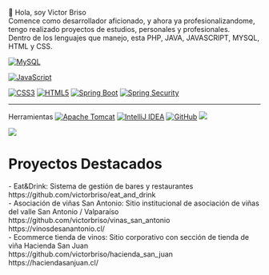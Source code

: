  👋 Hola, soy Victor Briso<br>Comence como desarrollador aficionado, y ahora ya profesionalizandome, tengo realizado proyectos de estudios, personales y profesionales.<br>Dentro de los 
 lenguajes que manejo, esta PHP, JAVA, JAVASCRIPT, MYSQL, HTML y CSS.




 <p dir="auto"><a target="_blank" rel="noopener noreferrer nofollow" href="https://camo.githubusercontent.com/539a184961e9ab46a914b3a57718cd52f9a122ffb33a0bcaaa92484add20ba72/68747470733a2f2f696d672e736869656c64732e696f2f7374617469632f76313f7374796c653d666f722d7468652d6261646765266d6573736167653d4d7953514c26636f6c6f723d343437394131266c6f676f3d4d7953514c266c6f676f436f6c6f723d464646464646266c6162656c3d"><img src="https://camo.githubusercontent.com/43cb8083b53aaf9847087cc27dcc556a66b7b1f32ca77c3091aed2e3f9c2c277/68747470733a2f2f696d672e736869656c64732e696f2f7374617469632f76313f7374796c653d666f722d7468652d6261646765266d6573736167653d4d7953514c26636f6c6f723d343437394131266c6f676f3d4d7953514c266c6f676f436f6c6f723d464646464646266c6162656c3d" alt="MySQL" data-canonical-src="https://img.shields.io/static/v1?style=for-the-badge&amp;message=MySQL&amp;color=4479A1&amp;logo=MySQL&amp;logoColor=FFFFFF&amp;label=" style="max-width: 100%;"></a>
  
<a target="_blank" rel="noopener noreferrer nofollow" href="https://camo.githubusercontent.com/dc9450fb8d40c110f245200f5dadff7551cb6cff83250579789bb997dacf987d/68747470733a2f2f696d672e736869656c64732e696f2f7374617469632f76313f7374796c653d666f722d7468652d6261646765266d6573736167653d4a61766153637269707426636f6c6f723d323232323232266c6f676f3d4a617661536372697074266c6f676f436f6c6f723d463744463145266c6162656c3d"><img src="https://camo.githubusercontent.com/dc9450fb8d40c110f245200f5dadff7551cb6cff83250579789bb997dacf987d/68747470733a2f2f696d672e736869656c64732e696f2f7374617469632f76313f7374796c653d666f722d7468652d6261646765266d6573736167653d4a61766153637269707426636f6c6f723d323232323232266c6f676f3d4a617661536372697074266c6f676f436f6c6f723d463744463145266c6162656c3d" alt="JavaScript" data-canonical-src="https://img.shields.io/static/v1?style=for-the-badge&amp;message=JavaScript&amp;color=222222&amp;logo=JavaScript&amp;logoColor=F7DF1E&amp;label=" style="max-width: 100%;"></a>


<a target="_blank" rel="noopener noreferrer nofollow" href="https://camo.githubusercontent.com/a4f8f0ad3d6651da4445f8317ed7c4219d2dc446b749162ec610c2db36685bb7/68747470733a2f2f696d672e736869656c64732e696f2f7374617469632f76313f7374796c653d666f722d7468652d6261646765266d6573736167653d4353533326636f6c6f723d313537324236266c6f676f3d43535333266c6f676f436f6c6f723d464646464646266c6162656c3d"><img src="https://camo.githubusercontent.com/a4f8f0ad3d6651da4445f8317ed7c4219d2dc446b749162ec610c2db36685bb7/68747470733a2f2f696d672e736869656c64732e696f2f7374617469632f76313f7374796c653d666f722d7468652d6261646765266d6573736167653d4353533326636f6c6f723d313537324236266c6f676f3d43535333266c6f676f436f6c6f723d464646464646266c6162656c3d" alt="CSS3" data-canonical-src="https://img.shields.io/static/v1?style=for-the-badge&amp;message=CSS3&amp;color=1572B6&amp;logo=CSS3&amp;logoColor=FFFFFF&amp;label=" style="max-width: 100%;"></a>
<a target="_blank" rel="noopener noreferrer nofollow" href="https://camo.githubusercontent.com/830abe9a9f6a6b6d33bca330c069362c88809342ebb9772c1a36a13484a12b46/68747470733a2f2f696d672e736869656c64732e696f2f7374617469632f76313f7374796c653d666f722d7468652d6261646765266d6573736167653d48544d4c3526636f6c6f723d453334463236266c6f676f3d48544d4c35266c6f676f436f6c6f723d464646464646266c6162656c3d"><img src="https://camo.githubusercontent.com/830abe9a9f6a6b6d33bca330c069362c88809342ebb9772c1a36a13484a12b46/68747470733a2f2f696d672e736869656c64732e696f2f7374617469632f76313f7374796c653d666f722d7468652d6261646765266d6573736167653d48544d4c3526636f6c6f723d453334463236266c6f676f3d48544d4c35266c6f676f436f6c6f723d464646464646266c6162656c3d" alt="HTML5" data-canonical-src="https://img.shields.io/static/v1?style=for-the-badge&amp;message=HTML5&amp;color=E34F26&amp;logo=HTML5&amp;logoColor=FFFFFF&amp;label=" style="max-width: 100%;"></a>
<a target="_blank" rel="noopener noreferrer nofollow" href="https://camo.githubusercontent.com/f4a35c8c4d475cbde11892b5fbb4735de63043c884ca4616f91fcc494200fa00/68747470733a2f2f696d672e736869656c64732e696f2f7374617469632f76313f7374796c653d666f722d7468652d6261646765266d6573736167653d537072696e672b426f6f7426636f6c6f723d364442333346266c6f676f3d537072696e672b426f6f74266c6f676f436f6c6f723d464646464646266c6162656c3d"><img src="https://camo.githubusercontent.com/f4a35c8c4d475cbde11892b5fbb4735de63043c884ca4616f91fcc494200fa00/68747470733a2f2f696d672e736869656c64732e696f2f7374617469632f76313f7374796c653d666f722d7468652d6261646765266d6573736167653d537072696e672b426f6f7426636f6c6f723d364442333346266c6f676f3d537072696e672b426f6f74266c6f676f436f6c6f723d464646464646266c6162656c3d" alt="Spring Boot" data-canonical-src="https://img.shields.io/static/v1?style=for-the-badge&amp;message=Spring+Boot&amp;color=6DB33F&amp;logo=Spring+Boot&amp;logoColor=FFFFFF&amp;label=" style="max-width: 100%;"></a>
<a target="_blank" rel="noopener noreferrer nofollow" href="https://camo.githubusercontent.com/430f828b7988a2916993710cc1484058d3a60bf852cff7f50e7fd0adda8af703/68747470733a2f2f696d672e736869656c64732e696f2f7374617469632f76313f7374796c653d666f722d7468652d6261646765266d6573736167653d537072696e672b536563757269747926636f6c6f723d364442333346266c6f676f3d537072696e672b5365637572697479266c6f676f436f6c6f723d464646464646266c6162656c3d"><img src="https://camo.githubusercontent.com/430f828b7988a2916993710cc1484058d3a60bf852cff7f50e7fd0adda8af703/68747470733a2f2f696d672e736869656c64732e696f2f7374617469632f76313f7374796c653d666f722d7468652d6261646765266d6573736167653d537072696e672b536563757269747926636f6c6f723d364442333346266c6f676f3d537072696e672b5365637572697479266c6f676f436f6c6f723d464646464646266c6162656c3d" alt="Spring Security" data-canonical-src="https://img.shields.io/static/v1?style=for-the-badge&amp;message=Spring+Security&amp;color=6DB33F&amp;logo=Spring+Security&amp;logoColor=FFFFFF&amp;label=" style="max-width: 120px;"></a>
</p>
<hr>
<p dir="auto"> Herramientas
<a target="_blank" rel="noopener noreferrer nofollow" href="https://camo.githubusercontent.com/7b3580c458d82f0555a91ca0a062010ddda4d26db9493feed1ef59c947aafb21/68747470733a2f2f696d672e736869656c64732e696f2f7374617469632f76313f7374796c653d666f722d7468652d6261646765266d6573736167653d4170616368652b546f6d63617426636f6c6f723d323232323232266c6f676f3d4170616368652b546f6d636174266c6f676f436f6c6f723d463844433735266c6162656c3d"><img src="https://camo.githubusercontent.com/7b3580c458d82f0555a91ca0a062010ddda4d26db9493feed1ef59c947aafb21/68747470733a2f2f696d672e736869656c64732e696f2f7374617469632f76313f7374796c653d666f722d7468652d6261646765266d6573736167653d4170616368652b546f6d63617426636f6c6f723d323232323232266c6f676f3d4170616368652b546f6d636174266c6f676f436f6c6f723d463844433735266c6162656c3d" alt="Apache Tomcat" data-canonical-src="https://img.shields.io/static/v1?style=for-the-badge&amp;message=Apache+Tomcat&amp;color=222222&amp;logo=Apache+Tomcat&amp;logoColor=F8DC75&amp;label=" style="max-width: 100%;"></a>
<a target="_blank" rel="noopener noreferrer nofollow" href="https://camo.githubusercontent.com/2bc85407210475993faa97653e10da2a4decd5e839bb6d9698b37f5fca11bc5f/68747470733a2f2f696d672e736869656c64732e696f2f7374617469632f76313f7374796c653d666f722d7468652d6261646765266d6573736167653d496e74656c6c694a2b4944454126636f6c6f723d303030303030266c6f676f3d496e74656c6c694a2b49444541266c6f676f436f6c6f723d464646464646266c6162656c3d"><img src="https://camo.githubusercontent.com/2bc85407210475993faa97653e10da2a4decd5e839bb6d9698b37f5fca11bc5f/68747470733a2f2f696d672e736869656c64732e696f2f7374617469632f76313f7374796c653d666f722d7468652d6261646765266d6573736167653d496e74656c6c694a2b4944454126636f6c6f723d303030303030266c6f676f3d496e74656c6c694a2b49444541266c6f676f436f6c6f723d464646464646266c6162656c3d" alt="IntelliJ IDEA" data-canonical-src="https://img.shields.io/static/v1?style=for-the-badge&amp;message=IntelliJ+IDEA&amp;color=000000&amp;logo=IntelliJ+IDEA&amp;logoColor=FFFFFF&amp;label=" style="max-width: 100%;"></a>
<a target="_blank" rel="noopener noreferrer nofollow" href="https://camo.githubusercontent.com/ccceab02b3dd9c1afd6be271ade73df1d9b76b87d010dd3282570836d6870ba3/68747470733a2f2f696d672e736869656c64732e696f2f7374617469632f76313f7374796c653d666f722d7468652d6261646765266d6573736167653d47697448756226636f6c6f723d313831373137266c6f676f3d476974487562266c6f676f436f6c6f723d464646464646266c6162656c3d"><img src="https://camo.githubusercontent.com/ccceab02b3dd9c1afd6be271ade73df1d9b76b87d010dd3282570836d6870ba3/68747470733a2f2f696d672e736869656c64732e696f2f7374617469632f76313f7374796c653d666f722d7468652d6261646765266d6573736167653d47697448756226636f6c6f723d313831373137266c6f676f3d476974487562266c6f676f436f6c6f723d464646464646266c6162656c3d" alt="GitHub" data-canonical-src="https://img.shields.io/static/v1?style=for-the-badge&amp;message=GitHub&amp;color=181717&amp;logo=GitHub&amp;logoColor=FFFFFF&amp;label=" style="max-width: 100%;"></a>
<a target="_blank" rel="noopener noreferrer nofollow" href="https://camo.githubusercontent.com/e572df69a8b0e59acfd85b865bb1da2ed383c9ffb0580f1870f4dae24770d2da/68747470733a2f2f696d672e736869656c64732e696f2f62616467652f476f6f676c655f436c6f75642d3432383546343f7374796c653d666f722d7468652d6261646765266c6f676f3d676f6f676c652d636c6f7564266c6f676f436f6c6f723d7768697465"><img src="https://camo.githubusercontent.com/e572df69a8b0e59acfd85b865bb1da2ed383c9ffb0580f1870f4dae24770d2da/68747470733a2f2f696d672e736869656c64732e696f2f62616467652f476f6f676c655f436c6f75642d3432383546343f7374796c653d666f722d7468652d6261646765266c6f676f3d676f6f676c652d636c6f7564266c6f676f436f6c6f723d7768697465" data-canonical-src="https://img.shields.io/badge/Google_Cloud-4285F4?style=for-the-badge&amp;logo=google-cloud&amp;logoColor=white" style="max-width: 100%;"></a>
 
 <a target="_blank" rel="noopener noreferrer nofollow" href="https://camo.githubusercontent.com/e572df69a8b0e59acfd85b865bb1da2ed383c9ffb0580f1870f4dae24770d2da/68747470733a2f2f696d672e736869656c64732e696f2f62616467652f476f6f676c655f436c6f75642d3432383546343f7374796c653d666f722d7468652d6261646765266c6f676f3d676f6f676c652d636c6f7564266c6f676f436f6c6f723d7768697465"><img src="https://cakephp.org/img/trademarks/logo-1.jpg" data-canonical-src="https://img.shields.io/badge/Google_Cloud-4285F4?style=for-the-badge&amp;logo=google-cloud&amp;logoColor=white" style="max-width: 200px;"></a>
</p>

<h1>Proyectos Destacados</h1> 
- Eat&Drink: Sistema de gestión de bares y restaurantes<br>
https://github.com/victorbriso/eat_and_drink
<br>
- Asociación de viñas San Antonio: Sitio institucional de asociación de viñas del valle San Antonio / Valparaíso<br>
https://github.com/victorbriso/vinas_san_antonio<br>
https://vinosdesanantonio.cl/<br>
- Ecommerce tienda de vinos: Sitio corporativo con sección de tienda de viña Hacienda San Juan<br>
https://github.com/victorbriso/hacienda_san_juan<br>
https://haciendasanjuan.cl/


<!---
victorbriso/victorbriso is a ✨ special ✨ repository because its `README.md` (this file) appears on your GitHub profile.
You can click the Preview link to take a look at your changes.
--->
